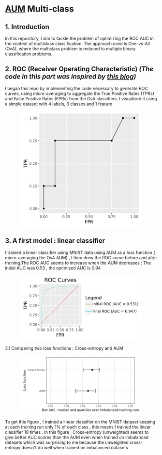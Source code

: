 # [AUM](https://www.jmlr.org/papers/v24/21-0751.html) Multi-class



## 1. Introduction

In this repository, I aim to tackle the problem of optimizing the ROC AUC in the context of multiclass classification. The approach used is One-vs-All (OvA), where the multiclass problem is reduced to multiple binary classification problems.

## 2. ROC (Receiver Operating Characteristic) *(The code in this part was inspired by [this blog](https://tdhock.github.io/blog/2024/torch-roc-aum/))*

I began this repo by implementing the code necessary to generate ROC curves, using micro-averaging to aggregate the True Positive Rates (TPRs) and False Positive Rates (FPRs) from the OvA classifiers. I visualized it using a simple dataset with 4 labels, 3 classes and 1 feature 
<p align="center">
  <img src="Figure-ROC-multiclass/ROC_multiclass_micro_plot.png" alt="Description" width="400"/>
</p>

## 3. A first model : linear classifier
I trained a linear classifier using MNIST data using AUM as a loss function ( micro-averaging the OvA AUM) , I then drew the ROC curve before and after training.The ROC AUC seems to increase when the AUM decreases : The initial AUC was 0.53 , the optimized AUC is 0.94
<p align="center">
  <img src="Figure-ROC-Linear-Training-AUM/ROC_Linear_Training_AUM.png" alt="Description" width="400"/>
</p>
3.1 Comparing two loss functions : Cross-entropy and AUM
<p align="center">
  <img src="Figure-Comparing-CE-AUM\AUMvsCE.png" alt="Description" width="400"/>
</p>
To get this figure , I trained a linear classifier on the MNIST dataset keeping at each training run only 1% of each class , this means I trained the linear classifier 10 times . In this figure , Cross-entropy (unweighted) seems to give better AUC scores than the AUM even when trained on imbalanced datasets which was surprising to me because the unweighted cross-entropy doesn't do well when trained on imbalanced datasets